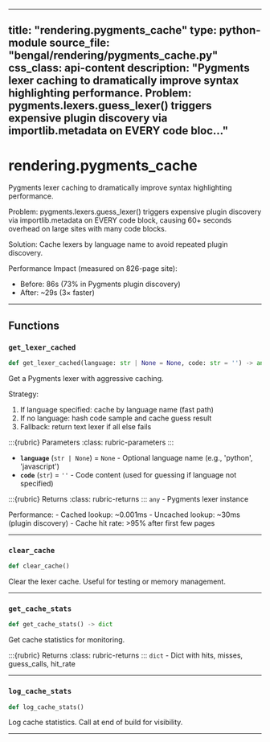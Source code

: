 
---
title: "rendering.pygments_cache"
type: python-module
source_file: "bengal/rendering/pygments_cache.py"
css_class: api-content
description: "Pygments lexer caching to dramatically improve syntax highlighting performance.  Problem: pygments.lexers.guess_lexer() triggers expensive plugin discovery via importlib.metadata on EVERY code bloc..."
---

# rendering.pygments_cache

Pygments lexer caching to dramatically improve syntax highlighting performance.

Problem: pygments.lexers.guess_lexer() triggers expensive plugin discovery
via importlib.metadata on EVERY code block, causing 60+ seconds overhead
on large sites with many code blocks.

Solution: Cache lexers by language name to avoid repeated plugin discovery.

Performance Impact (measured on 826-page site):
- Before: 86s (73% in Pygments plugin discovery)
- After: ~29s (3× faster)

---


## Functions

### `get_lexer_cached`
```python
def get_lexer_cached(language: str | None = None, code: str = '') -> any
```

Get a Pygments lexer with aggressive caching.

Strategy:
1. If language specified: cache by language name (fast path)
2. If no language: hash code sample and cache guess result
3. Fallback: return text lexer if all else fails



:::{rubric} Parameters
:class: rubric-parameters
:::
- **`language`** (`str | None`) = `None` - Optional language name (e.g., 'python', 'javascript')
- **`code`** (`str`) = `''` - Code content (used for guessing if language not specified)

:::{rubric} Returns
:class: rubric-returns
:::
`any` - Pygments lexer instance

Performance:
    - Cached lookup: ~0.001ms
    - Uncached lookup: ~30ms (plugin discovery)
    - Cache hit rate: >95% after first few pages




---
### `clear_cache`
```python
def clear_cache()
```

Clear the lexer cache. Useful for testing or memory management.







---
### `get_cache_stats`
```python
def get_cache_stats() -> dict
```

Get cache statistics for monitoring.



:::{rubric} Returns
:class: rubric-returns
:::
`dict` - Dict with hits, misses, guess_calls, hit_rate




---
### `log_cache_stats`
```python
def log_cache_stats()
```

Log cache statistics. Call at end of build for visibility.







---
